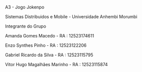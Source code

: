 A3 - Jogo Jokenpo

Sistemas Distribuidos e Mobile - Universidade Anhembi Morumbi

Integrante do Grupo

Amanda Gomes Macedo - RA : 12523174611 

Enzo Synthes Pinho - RA : 12523122206

Gabriel Ricardo da Silva - RA : 12523115795

Vitor Hugo Magalhães Marinho - RA : 12523115874
